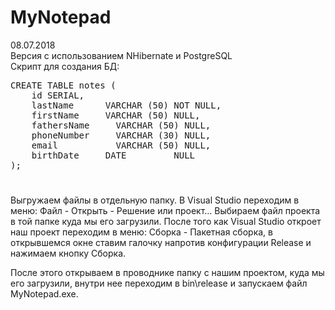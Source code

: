 # MyNotepad

08.07.2018 <br>
Версия с использованием NHibernate и PostgreSQL<br>
Скрипт для создания БД:
<pre>
CREATE TABLE notes (
	id SERIAL,
	lastName  	  VARCHAR (50) NOT NULL,
	firstName  	  VARCHAR (50) NULL,
	fathersName 	VARCHAR (50) NULL,
	phoneNumber 	VARCHAR (30) NULL,
	email       	VARCHAR (50) NULL,
	birthDate  	  DATE         NULL
);
</pre>	
#
Выгружаем файлы в отдельную папку. В Visual Studio переходим в меню: Файл - Открыть - Решение или проект... Выбираем файл проекта в той папке куда мы его загрузили. После того как Visual Studio откроет наш проект переходим в меню: Сборка - Пакетная сборка, в открывшемся окне ставим галочку напротив конфигурации Release и нажимаем кнопку Сборка.

После этого открываем в проводнике папку с нашим проектом, куда мы его загрузили, внутри нее переходим в bin\release и запускаем файл MyNotepad.exe.
